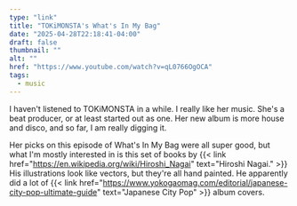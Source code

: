 ```yaml
---
type: "link"
title: "TOKiMONSTA's What's In My Bag"
date: "2025-04-28T22:18:41-04:00"
draft: false
thumbnail: ""
alt: ""
href: "https://www.youtube.com/watch?v=qL0766OgOCA"
tags:
  - music
---
```


I haven't listened to TOKiMONSTA in a while. I really like her music. She's a beat producer, or at least started out as one. Her new album is more house and disco, and so far, I am really digging it.

Her picks on this episode of What's In My Bag were all super good, but what I'm mostly interested in is this set of books by {{< link href="https://en.wikipedia.org/wiki/Hiroshi_Nagai" text="Hiroshi Nagai." >}} His illustrations look like vectors, but they're all hand painted. He apparently did a lot of {{< link href="https://www.yokogaomag.com/editorial/japanese-city-pop-ultimate-guide" text="Japanese City Pop" >}} album covers.
